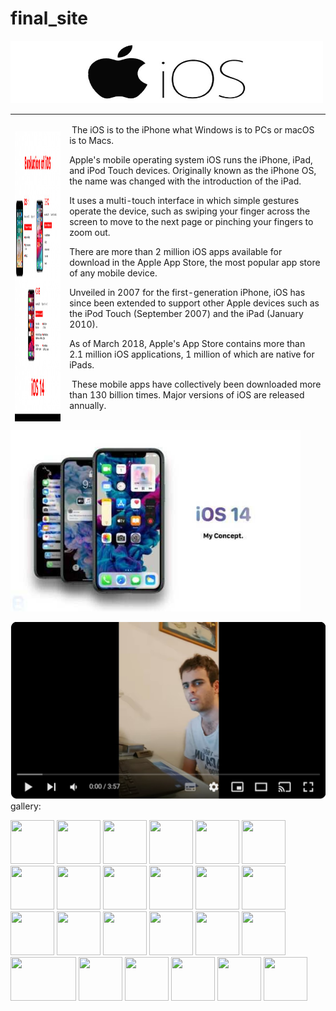 # final_site
<p><img src="images/WhatsApp Image 2021-03-03 at 23.43.23.jpeg" alt="" width="500" height="100" /></p>
<table style="width: 100%; border-collapse: collapse; height: 492px;" border="0">
<tbody>
<tr style="height: 271px;">
<td style="width: 17.2965%; height: 213px;"><img src="images/history1.jpeg" alt="" width="100" height="1000" /></td>
<td style="width: 82.7035%; height: 213px;">
<p>&nbsp;The iOS is to the iPhone what Windows is to PCs or macOS is to Macs.</p>
<p>Apple's mobile operating system iOS runs the iPhone, iPad, and iPod Touch devices. Originally known as the iPhone OS, the name was changed with the introduction of the iPad.</p>
<p>It uses a multi-touch interface in which simple gestures operate the device, such as swiping your finger across the screen to move to the next page or pinching your fingers to zoom out.</p>
<p>There are more than 2 million iOS apps available for download in the Apple App Store, the most popular app store of any mobile device.</p>
<p>Unveiled in 2007 for the&nbsp;first-generation iPhone, iOS has since been extended to support other Apple devices such as the&nbsp;iPod Touch&nbsp;(September 2007) and the&nbsp;iPad&nbsp;(January 2010).</p>
<p>As of March&nbsp;2018, Apple's&nbsp;App Store&nbsp;contains more than 2.1&nbsp;million iOS applications, 1&nbsp;million of which are native for iPads.</p>
<p>&nbsp;These&nbsp;mobile apps&nbsp;have collectively been downloaded more than 130&nbsp;billion times. Major versions of iOS are released annually.</p>
<p>The current stable version,&nbsp;iOS 14, was released to the public on September 16, 2020.</p>
<p>It brought many user interface changes, including the ability to place widgets on the home screen, a compact UI for both Siri and phone calls, and the ability to change both the default web browser and email apps.</p>
<p>Now No devices were dropped, as all devices supported by&nbsp;iOS 13&nbsp;are able to run&nbsp;iOS 14.</p>
<p><span style="text-decoration: underline;"><strong>How Much Does iOS Cost? How Often Is It Updated?</strong> </span></p>
<p>Apple does not charge for updates to the operating system.</p>
<p>Apple also gives away two suites of software products with the purchase of iOS devices: The&nbsp;iWork suite of office apps&nbsp;&mdash; which includes a word processor, spreadsheet, and presentation software &mdash; and the iLife suite, which includes video-editing software, music-editing and creation software, and photo-editing software.&nbsp;</p>
<p>Apple apps&nbsp;like Safari, Mail, and Notes ship with the operating system by default.&nbsp; Apple&nbsp;releases a major update to iOS&nbsp;once a year&nbsp;with an announcement at Apple's developer conference in early summer.</p>
<p>It is followed by a release in early fall that is timed to coincide with the announcement of the most recent iPhone and iPad models.</p>
<p>These free releases add major features to the operating system. Apple also issues bug fix releases and security patches throughout the year.</p>
</td>
</tr>
<tr style="height: 279px;">
<td style="width: 17.2965%; height: 279px;"><img src="images/history1.jpeg" alt="" width="100" height="1500" /></td>
<td style="width: 82.7035%; height: 279px;">
<p>&nbsp;</p>
<p><span style="text-decoration: underline;"><strong>How to Update Your Device to the Newest Version of iOS?</strong></span></p>
<p>The easiest way to update your iPad, iPhone, or iPod Touch is to use the scheduling feature.</p>
<p>When a new update is released, the device asks if you want to update it at night.</p>
<p>Simply tap Install Later on the dialog box and remember to plug in your device before you go to bed.&nbsp;</p>
<p>You can also install the update manually by going into the device's settings, selecting General from the left-side menu and then selecting Software Update.</p>
<p>This menu takes you to a screen where you can download the update and install it on the device. The only requirement is that your device must have enough storage space to complete the process.</p>
<p>&nbsp;It brought many user interface changes, including the ability to place widgets on the home screen, a compact UI for both Siri and phone calls, and the ability to change both the default web browser and email apps.</p>
<p>Now No devices were dropped, as all devices supported by&nbsp;iOS 13&nbsp;are able to run&nbsp;iOS 14. How Much Does iOS Cost? How Often Is It Updated? Apple does not charge for updates to the operating system.</p>
<p>Apple also gives away two suites of software products with the purchase of iOS devices: The&nbsp;iWork suite of office apps&nbsp;&mdash; which includes a word processor, spreadsheet, and presentation software &mdash; and the iLife suite, which includes video-editing software, music-editing and creation software, and photo-editing software.&nbsp;</p>
<p>Apple apps&nbsp;like Safari, Mail, and Notes ship with the operating system by default.&nbsp; Apple&nbsp;releases a major update to iOS&nbsp;once a year&nbsp;with an announcement at Apple's developer conference in early summer.</p>
<p>It is followed by a release in early fall that is timed to coincide with the announcement of the most recent iPhone and iPad models.</p>
<p>These free releases add major features to the operating system. Apple also issues bug fix releases and security patches throughout the year.</p>
<p>How to&nbsp;Update Your Device to the Newest Version of iOS The easiest way to update your iPad, iPhone, or iPod Touch is to use the scheduling feature. When a new update is released, the device asks if you want to update it at night.</p>
<p>Simply tap&nbsp;Install Later&nbsp;on the dialog box and remember to plug in your device before you go to bed.&nbsp;</p>
<p>You can also install the update manually by&nbsp;going into the device's settings, selecting&nbsp;General&nbsp;from the left-side menu and then selecting&nbsp;Software Update.</p>
<p>This menu&nbsp;takes you to a screen where you can download the update and install it on the device.</p>
<p>The only requirement is that your device&nbsp;must have enough storage space&nbsp;to complete the process.</p>
<span style="text-decoration: underline;"><strong>Market share</strong></span>
<p>iOS is the second most popular mobile operating system in the world, after&nbsp;Android.</p>
<p>Sales of iPads in recent years are also behind Android, while, by web use (a proxy for all use), iPads (using iOS) are still the most popular.</p>
<p>By the middle of 2012, there were 410&nbsp;million devices activated.</p>
<p>At&nbsp;WWDC&nbsp;2014,&nbsp;Tim Cook&nbsp;said 800&nbsp;million devices had been sold by June 2014.</p>
<p>During Apple's quarterly earnings call in January 2015, the company announced that they had sold over one billion iOS devices since 2007.</p>
<p>By late 2011, iOS accounted for 60% of the market share for smartphones and tablets.</p>
<p>By the end of 2014, iOS accounted for 14.8% of the smartphone market&nbsp;and 27.6% of the tablet and two-in-one market.</p>
<p>In February 2015,&nbsp;Stat Counter&nbsp;reported iOS was used on 23.18% of smartphones and 66.25% of tablets worldwide, measured by internet usage instead of sales.</p>
<p>In the third quarter of 2015, research from Strategy Analytics showed that iOS adoption of the worldwide smartphone market was at a record low 12.1%, attributed to lackluster performance in China and Africa.</p>
<p>Android accounted for 87.5% of the market, with Windows Phone and BlackBerry accounting for the rest.</p>
</td>
</tr>
</tbody>
</table>
<p><img src="images/ios14.jpeg" alt="" width="464" height="290" /></p>
<a href="https://www.youtube.com/embed/tEX3SB97rlE">
        <img src="images/video.jpg"></a>
gallery:
<p> <img src="https://mk0appinventiv4394ey.kinstacdn.com/wp-content/uploads/sites/1/2019/07/The-Evolution-of-Apple-iOS-From-iOS-1-to-iOS-13.png" alt="" width="70" height="70/" /> <img src="https://appinventiv.com/blog/wp-content/uploads/2019/07/IPHONE-OS-1.png" alt="" width="70" height="70/" /> <img src="https://appinventiv.com/blog/wp-content/uploads/2019/07/IPHONE-OS-2.png" alt="" width="70" height="70/" /> <img src="https://appinventiv.com/blog/wp-content/uploads/2019/07/IPHONE-OS-3.png" alt="" width="70" height="70/" /> <img src="https://appinventiv.com/blog/wp-content/uploads/2019/07/IPHONE-04.png" alt="" width="70" height="70/" /> <img src="https://appinventiv.com/blog/wp-content/uploads/2019/07/iOS-5.png" alt="" width="70" height="70/" /> <img src="https://appinventiv.com/blog/wp-content/uploads/2019/07/iOS-6.png" alt="" width="70" height="70/" /> <img src="https://appinventiv.com/blog/wp-content/uploads/2019/07/iOS-7.png" alt="" width="70" height="70/" /> <img src="https://appinventiv.com/blog/wp-content/uploads/2019/07/iOS-8.png" alt="" width="70" height="70/" /> <img src="https://appinventiv.com/blog/wp-content/uploads/2019/07/iOS-9.png" alt="" width="70" height="70/" /> <img src="https://appinventiv.com/blog/wp-content/uploads/2019/07/iOS-10.png" alt="" width="70" height="70/" /> <img src="https://appinventiv.com/blog/wp-content/uploads/2019/07/iOS-11.png" alt="" width="70" height="70/" /> <img src="https://appinventiv.com/blog/wp-content/uploads/2019/07/iOS-12.png" alt="" width="70" height="70/" /> <img src="https://appinventiv.com/blog/wp-content/uploads/2019/07/iOS-13.png" alt="" width="70" height="70/" /> <img src="https://1000logos.net/wp-content/uploads/2019/07/iOS-Logo-history-500x479.jpg" alt="" width="70" height="70/" /> <img src="https://1000logos.net/wp-content/uploads/2017/02/iOS-Logo-2007-500x290.jpg" alt="" width="70" height="70/" /> <img src="https://1000logos.net/wp-content/uploads/2017/02/iOS-Logo-2010-500x258.jpg" alt="" width="70" height="70/" /> <img src="https://1000logos.net/wp-content/uploads/2017/02/iOS-Logo-20102-500x333.jpg" alt="" width="70" height="70/" /> <img src="https://1000logos.net/wp-content/uploads/2017/02/iOS-Logo-2012.jpg" width="105" height="70" /> <img src="https://1000logos.net/wp-content/uploads/2017/02/iOS-Logo-2012-500x333.jpg" alt="" width="70" height="70/" /> <img src="https://1000logos.net/wp-content/uploads/2017/02/iOS-6-Symbol-500x182.jpg" alt="" width="70" height="70/" /> <img src="https://1000logos.net/wp-content/uploads/2017/02/iOS-Logo-2013-500x231.jpg" alt="" width="70" height="70/" /> <img src="https://1000logos.net/wp-content/uploads/2017/02/iOS-Logo-2016-500x333.jpg" alt="" width="70" height="70/" /> <img src="https://1000logos.net/wp-content/uploads/2017/02/iOS-Logo-2017-500x333.jpg" alt="" width="70" height="70/" /></p>

